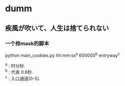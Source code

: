 # dumm
## 疾風が吹いて、人生は捨てられない

### 一个抢mask的脚本

python main_cookies.py hh:mm:ss<sup>a</sup> 600000<sup>b</sup> entryway<sup>c</sup>

<sup>a</sup> : 时分秒. <br>
<sup>b</sup> : 代表 0.6秒. <br>
<sup>c</sup> : 入口通道[0-5]. 
 	
